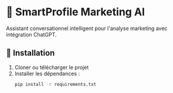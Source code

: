 # 🤖 SmartProfile Marketing AI

Assistant conversationnel intelligent pour l'analyse marketing avec intégration ChatGPT.

## 🚀 Installation

1. Cloner ou télécharger le projet
2. Installer les dépendances :
   ```bash
   pip install -r requirements.txt